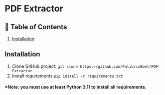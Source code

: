 # PDF Extractor

## 📝 Table of Contents
1. [Installation](#installation)

## Installation
1. Clone GitHub project: 
```git clone https://github.com/PalibrixBeet/PDF-Extractor```
2. Install requirements
```pip install -r requirements.txt```

#### *Note: you must use at least Python 3.11 to install all requirements.